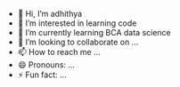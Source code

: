 - 👋 Hi, I’m adhithya 
- 👀 I’m interested in learning code
- 🌱 I’m currently learning  BCA data science
- 💞️ I’m looking to collaborate on ...
- 📫 How to reach me ...
- 😄 Pronouns: ...
- ⚡ Fun fact: ...

<!---
Adhi065/Adhi065 is a ✨ special ✨ repository because its `README.md` (this file) appears on your GitHub profile.
You can click the Preview link to take a look at your changes.
--->
